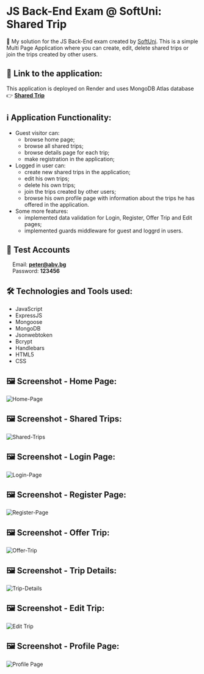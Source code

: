 # JS Back-End Exam @ SoftUni: Shared Trip

🎯  My solution for the JS Back-End exam created by [SoftUni](https://softuni.bg). This is a simple Multi Page Application where you can create, edit, delete shared trips or join the trips created by other users.

## 🔗 **Link to the application:**
This application is deployed on Render and uses MongoDB Atlas database 👉 **[Shared Trip](https://sharedtrip.onrender.com)**

## ℹ️ Application Functionality:

- Guest visitor can: 
  - browse home page;
  - browse all shared trips;
  - browse details page for each trip;
  - make registration in the application;
- Logged in user can:
  - create new shared trips in the application;
  - edit his own trips;
  - delete his own trips;
  - join the trips created by other users;
  - browse his own profile page with information about the trips he has offered in the application.
- Some more features:
  - implemented data validation for Login, Register, Offer Trip and Edit pages;
  - implemented guards middleware for guest and loggrd in users.

## 🧪 Test Accounts
&nbsp;&nbsp;&nbsp;&nbsp;Email: **peter@abv.bg**  
&nbsp;&nbsp;&nbsp;&nbsp;Password: **123456**  

## :hammer_and_wrench: Technologies and Tools used:

- JavaScript
- ExpressJS
- Mongoose
- MongoDB
- Jsonwebtoken
- Bcrypt
- Handlebars
- HTML5
- CSS

## :framed_picture: Screenshot - Home Page:

![Home-Page](https://mikegsCoder.github.io/img/SharedTrip/HomePage.jpg)

## :framed_picture: Screenshot - Shared Trips:

![Shared-Trips](https://mikegsCoder.github.io/img/SharedTrip/SharedTrips.jpg)

## :framed_picture: Screenshot - Login Page:

![Login-Page](https://mikegsCoder.github.io/img/SharedTrip/LoginPage.jpg)

## :framed_picture: Screenshot - Register Page:

![Register-Page](https://mikegsCoder.github.io/img/SharedTrip/RegisterPage.jpg)

## :framed_picture: Screenshot - Offer Trip:

![Offer-Trip](https://mikegsCoder.github.io/img/SharedTrip/OfferTrip.jpg)

## :framed_picture: Screenshot - Trip Details:

![Trip-Details](https://mikegsCoder.github.io/img/SharedTrip/TripDetails.jpg)

## :framed_picture: Screenshot - Edit Trip:

![Edit Trip](https://mikegsCoder.github.io/img/SharedTrip/EditTrip.jpg)

## :framed_picture: Screenshot - Profile Page:

![Profile Page](https://mikegsCoder.github.io/img/SharedTrip/ProfilePage.jpg)
